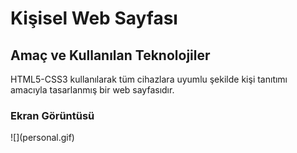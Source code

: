 <h1> Kişisel Web Sayfası </h1>
<h2>Amaç ve Kullanılan Teknolojiler</h2>
HTML5-CSS3 kullanılarak tüm cihazlara uyumlu şekilde kişi tanıtımı amacıyla tasarlanmış bir web sayfasıdır.
<h3>Ekran Görüntüsü</h3>
![](personal.gif)

